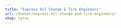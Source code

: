 ```yaml
---
title: "Express Oil Change & Tire Engineers"
url: /hoover/express-oil-change-and-tire-engineers/
shop: tyres
---
```

